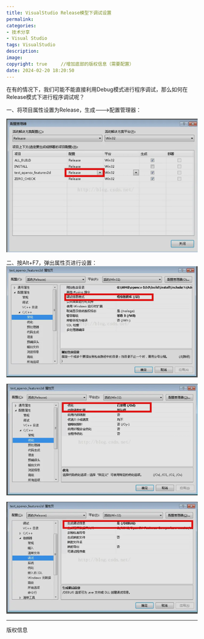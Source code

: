 ```yaml
---
title: VisualStudio Release模型下调试设置
permalink: 
categories: 
- 技术分享
- Visual Studio
tags: VisualStudio
description: 
image: 
copyright: true     //增加底部的版权信息（需要配置）
date: 2024-02-20 18:20:50
---
```


在有的情况下，我们可能不能直接利用Debug模式进行程序调试，那么如何在Release模式下进行程序调试呢？
<!--more-->
一、将项目属性设置为Release，生成--->配置管理器：

![](../images/vsdebugimage1.png)

二、按Alt+F7，弹出属性页进行设置：
![](../images/vsdebugimage2.png)

![](../images/vsdebugimage3.png)

![](../images/vsdebugimage4.png)


<hr />
版权信息